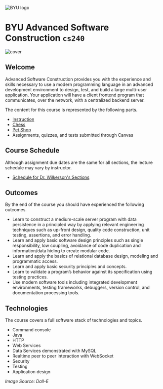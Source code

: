 ![BYU logo](https://github.com/softwareconstruction240/softwareconstruction/blob/main/byuLogo.png?raw=true)

# BYU **Advanced Software Construction** `cs240`

![cover](https://github.com/softwareconstruction240/softwareconstruction/blob/main/softwareconstructioncover.jpg?raw=true)

## Welcome

Advanced Software Construction provides you with the experience and skills necessary to use a modern programming language in an advanced development environment to design, test, and build a large multi-user application. Your application will have a client frontend program that communicates, over the network, with a centralized backend server.

The content for this course is represented by the following parts.

- [Instruction](https://github.com/softwareconstruction240/softwareconstruction/blob/main/instruction/modules.md#readme)
- [Chess](https://github.com/softwareconstruction240/softwareconstruction/blob/main/chess/chess.md#readme)
- [Pet Shop](https://github.com/softwareconstruction240/softwareconstruction/blob/main/petshop/petshop.md#readme)
- Assignments, quizzes, and tests submitted through Canvas
 
## Course Schedule

Although assignment due dates are the same for all sections, the lecture schedule may vary by instructor.

- [Schedule for Dr. Wilkerson's Sections](https://github.com/softwareconstruction240/softwareconstruction/blob/main/schedule/fall2024-wilkerson.md)

## Outcomes

By the end of the course you should have experienced the following outcomes.

- Learn to construct a medium-scale server program with data persistence in a principled way by applying relevant engineering techniques such as up-front design, quality code construction, unit testing, assertions, and error handling.
- Learn and apply basic software design principles such as single responsibility, low coupling, avoidance of code duplication and information/data hiding to create modular code.
- Learn and apply the basics of relational database design, modeling and programmatic access.
- Learn and apply basic security principles and concepts.
- Learn to validate a program’s behavior against its specification using testing practices.
- Use modern software tools including integrated development environments, testing frameworks, debuggers, version control, and documentation processing tools.

## Technologies

The course covers a full software stack of technologies and topics.

- Command console
- Java
- HTTP
- Web Services
- Data Services demonstrated with MySQL
- Realtime peer to peer interaction with WebSocket
- Security
- Testing
- Application design

_Image Source: Dall-E_
